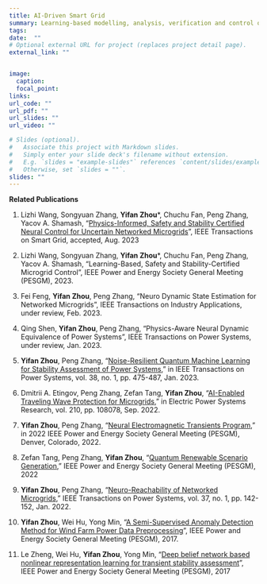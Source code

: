 ```yaml
---
title: AI-Driven Smart Grid
summary: Learning-based modelling, analysis, verification and control of power systems with renewables.
tags:
date:  ""
# Optional external URL for project (replaces project detail page).
external_link: ""


image:
  caption:  
  focal_point:  
links:
url_code: ""
url_pdf: ""
url_slides: ""
url_video: ""

# Slides (optional).
#   Associate this project with Markdown slides.
#   Simply enter your slide deck's filename without extension.
#   E.g. `slides = "example-slides"` references `content/slides/example-slides.md`.
#   Otherwise, set `slides = ""`.
slides: ""
---
```


**Related Publications**

1. Lizhi Wang, Songyuan Zhang, **Yifan Zhou***, Chuchu Fan, Peng Zhang, Yacov A. Shamash, “[Physics-Informed, Safety and Stability Certified Neural Control for Uncertain Networked Microgrids](https://ieeexplore.ieee.org/abstract/document/10233047)”, IEEE Transactions on Smart Grid, accepted, Aug. 2023

1. Lizhi Wang, Songyuan Zhang, **Yifan Zhou***, Chuchu Fan, Peng Zhang, Yacov A. Shamash, “Learning-Based, Safety and Stability-Certified Microgrid Control”, IEEE Power and Energy Society General Meeting (PESGM), 2023.

1. Fei Feng, **Yifan Zhou**, Peng Zhang, “Neuro Dynamic State Estimation for Networked Microgrids”, IEEE Transactions on Industry Applications, under review, Feb. 2023.

1. Qing Shen, **Yifan Zhou**, Peng Zhang, “Physics-Aware Neural Dynamic Equivalence of Power Systems”, IEEE Transactions on Power Systems, under review, Jan. 2023.

1. **Yifan Zhou**, Peng Zhang, “[Noise-Resilient Quantum Machine Learning for Stability Assessment of Power Systems](https://ieeexplore.ieee.org/document/9737359),” in IEEE Transactions on Power Systems, vol. 38, no. 1, pp. 475-487, Jan. 2023.

1. Dmitrii A. Etingov, Peng Zhang, Zefan Tang, **Yifan Zhou**, “[AI-Enabled Traveling Wave Protection for Microgrids](https://www.sciencedirect.com/science/article/pii/S0378779622003029),” in Electric Power Systems Research, vol. 210, pp. 108078, Sep. 2022.

1. **Yifan Zhou**, Peng Zhang, “[Neural Electromagnetic Transients Program](https://ieeexplore.ieee.org/abstract/document/9916869),” in 2022 IEEE Power and Energy Society General Meeting (PESGM), Denver, Colorado, 2022.

1. Zefan Tang, Peng Zhang, **Yifan Zhou**, “[Quantum Renewable Scenario Generation](https://ieeexplore.ieee.org/abstract/document/9916926),” IEEE Power and Energy Society General Meeting (PESGM), 2022

1. **Yifan Zhou**, Peng Zhang, “[Neuro-Reachability of Networked Microgrids](https://yifanzhou.info/publication/neuro-reachability-of-networked-microgrids/),” IEEE Transactions on Power Systems, vol. 37, no. 1, pp. 142-152, Jan. 2022.

1. **Yifan Zhou**, Wei Hu, Yong Min, “[A Semi-Supervised Anomaly Detection Method for Wind Farm Power Data Preprocessing](https://ieeexplore.ieee.org/document/8273883)”, IEEE Power and Energy Society General Meeting (PESGM), 2017.

1. Le Zheng, Wei Hu, **Yifan Zhou**, Yong Min, “[Deep belief network based nonlinear representation learning for transient stability assessment](https://ieeexplore.ieee.org/abstract/document/8274126)”, IEEE Power and Energy Society General Meeting (PESGM), 2017


<!-- 1. Fei Feng, **Yifan Zhou**, Peng Zhang, “Neuro Dynamic State Estimation,” IEEE Transactions on Power Systems, under review. -->
